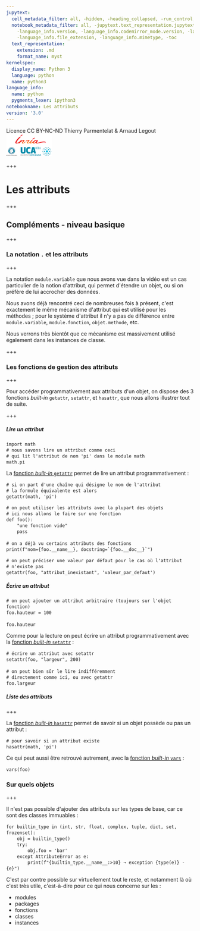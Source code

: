 ```yaml
---
jupytext:
  cell_metadata_filter: all, -hidden, -heading_collapsed, -run_control, -trusted
  notebook_metadata_filter: all, -jupytext.text_representation.jupytext_version, -jupytext.text_representation.format_version,
    -language_info.version, -language_info.codemirror_mode.version, -language_info.codemirror_mode,
    -language_info.file_extension, -language_info.mimetype, -toc
  text_representation:
    extension: .md
    format_name: myst
kernelspec:
  display_name: Python 3
  language: python
  name: python3
language_info:
  name: python
  pygments_lexer: ipython3
notebookname: Les attributs
version: '3.0'
---
```


<div class="licence">
<span>Licence CC BY-NC-ND</span>
<span>Thierry Parmentelat &amp; Arnaud Legout</span>
<span><img src="media/both-logos-small-alpha.png" /></span>
</div>

+++

# Les attributs

+++

## Compléments - niveau basique

+++

### La notation `.` et les attributs

+++

La notation `module.variable` que nous avons vue dans la vidéo est un cas particulier de la notion d'attribut, qui permet d'étendre un objet, ou si on préfère de lui accrocher des données.

Nous avons déjà rencontré ceci de nombreuses fois à présent, c'est exactement le même mécanisme d'attribut qui est utilisé pour les méthodes ; pour le système d'attribut il n'y a pas de différence entre `module.variable`, `module.fonction`, `objet.methode`, etc.

Nous verrons très bientôt que ce mécanisme est massivement utilisé également dans les instances de classe.

+++

### Les fonctions de gestion des attributs

+++

Pour accéder programmativement aux attributs d'un objet, on dispose des 3 fonctions *built-in* `getattr`, `setattr`, et `hasattr`, que nous allons illustrer tout de suite.

+++

##### Lire un attribut

```{code-cell} ipython3
import math
# nous savons lire un attribut comme ceci 
# qui lit l'attribut de nom 'pi' dans le module math
math.pi
```

La [fonction *built-in* `getattr`](https://docs.python.org/3/library/functions.html#getattr) permet de lire un attribut programmativement :

```{code-cell} ipython3
# si on part d'une chaîne qui désigne le nom de l'attribut
# la formule équivalente est alors
getattr(math, 'pi')
```

```{code-cell} ipython3
# on peut utiliser les attributs avec la plupart des objets
# ici nous allons le faire sur une fonction
def foo(): 
    "une fonction vide"
    pass

# on a déjà vu certains attributs des fonctions
print(f"nom={foo.__name__}, docstring=`{foo.__doc__}`")
```

```{code-cell} ipython3
# on peut préciser une valeur par défaut pour le cas où l'attribut
# n'existe pas
getattr(foo, "attribut_inexistant", 'valeur_par_defaut')
```

##### Écrire un attribut

```{code-cell} ipython3
# on peut ajouter un attribut arbitraire (toujours sur l'objet fonction)
foo.hauteur = 100

foo.hauteur
```

Comme pour la lecture on peut écrire un attribut programmativement avec la [fonction *built-in* `setattr`](https://docs.python.org/3/library/functions.html#setattr) :

```{code-cell} ipython3
# écrire un attribut avec setattr
setattr(foo, "largeur", 200)

# on peut bien sûr le lire indifféremment
# directement comme ici, ou avec getattr
foo.largeur
```

##### Liste des attributs

+++

La [fonction *built-in* `hasattr`](https://docs.python.org/3/library/functions.html#hasattr) permet de savoir si un objet possède ou pas un attribut :

```{code-cell} ipython3
# pour savoir si un attribut existe
hasattr(math, 'pi')
```

Ce qui peut aussi être retrouvé autrement, avec la [fonction *built-in* `vars`](https://docs.python.org/3/library/functions.html#vars) :

```{code-cell} ipython3
vars(foo)
```

### Sur quels objets

+++

Il n'est pas possible d'ajouter des attributs sur les types de base, car ce sont des classes immuables :

```{code-cell} ipython3
for builtin_type in (int, str, float, complex, tuple, dict, set, frozenset):
    obj = builtin_type()
    try: 
        obj.foo = 'bar'
    except AttributeError as e: 
        print(f"{builtin_type.__name__:>10} → exception {type(e)} - {e}")
```

C'est par contre possible sur virtuellement tout le reste, et notamment là où c'est très utile, c'est-à-dire pour ce qui nous concerne sur les :

 * modules
 * packages
 * fonctions
 * classes
 * instances

